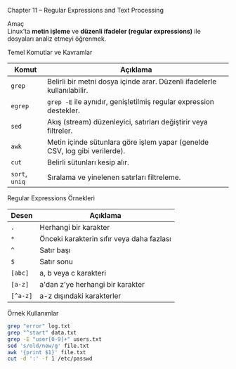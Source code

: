 Chapter 11 – Regular Expressions and Text Processing

 Amaç  
Linux’ta **metin işleme** ve **düzenli ifadeler (regular expressions)** ile dosyaları analiz etmeyi öğrenmek.

 Temel Komutlar ve Kavramlar

| Komut        | Açıklama |
|--------------|----------|
| `grep`       | Belirli bir metni dosya içinde arar. Düzenli ifadelerle kullanılabilir. |
| `egrep`      | `grep -E` ile aynıdır, genişletilmiş regular expression destekler. |
| `sed`        | Akış (stream) düzenleyici, satırları değiştirir veya filtreler. |
| `awk`        | Metin içinde sütunlara göre işlem yapar (genelde CSV, log gibi verilerde). |
| `cut`        | Belirli sütunları kesip alır. |
| `sort`, `uniq` | Sıralama ve yinelenen satırları filtreleme. |


Regular Expressions Örnekleri

| Desen      | Açıklama |
|------------|----------|
| `.`        | Herhangi bir karakter |
| `*`        | Önceki karakterin sıfır veya daha fazlası |
| `^`        | Satır başı |
| `$`        | Satır sonu |
| `[abc]`    | a, b veya c karakteri |
| `[a-z]`    | a'dan z'ye herhangi bir karakter |
| `[^a-z]`   | a-z dışındaki karakterler |



 Örnek Kullanımlar

```bash
grep "error" log.txt
grep "^start" data.txt
grep -E "user[0-9]+" users.txt
sed 's/old/new/g' file.txt
awk '{print $1}' file.txt
cut -d ':' -f 1 /etc/passwd
